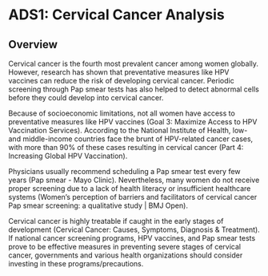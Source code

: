 # ADS1: Cervical Cancer Analysis

## Overview

Cervical cancer is the fourth most prevalent cancer among women globally. However, research has shown that preventative measures like HPV vaccines can reduce the risk of developing cervical cancer. Periodic screening through Pap smear tests has also helped to detect abnormal cells before they could develop into cervical cancer. 

Because of socioeconomic limitations, not all women have access to preventative measures like HPV vaccines (Goal 3: Maximize Access to HPV Vaccination Services). According to the National Institute of Health, low- and middle-income countries face the brunt of HPV-related cancer cases, with more than 90% of these cases resulting in cervical cancer (Part 4: Increasing Global HPV Vaccination). 

Physicians usually recommend scheduling a Pap smear test every few years (Pap smear - Mayo Clinic). Nevertheless, many women do not receive proper screening due to a lack of health literacy or insufficient healthcare systems (Women’s perception of barriers and facilitators of cervical cancer Pap smear screening: a qualitative study | BMJ Open).

Cervical cancer is highly treatable if caught in the early stages of development (Cervical Cancer: Causes, Symptoms, Diagnosis & Treatment). If national cancer screening programs, HPV vaccines, and Pap smear tests prove to be effective measures in preventing severe stages of cervical cancer, governments and various health organizations should consider investing in these programs/precautions. 
